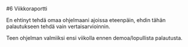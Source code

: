 #6 Viikkoraportti

En ehtinyt tehdä omaa ohjelmaani ajoissa eteenpäin, ehdin tähän palautukseen tehdä vain vertaisarvioinnin.

Teen ohjelman valmiiksi ensi viikolla ennen demoa/lopullista palautusta.
